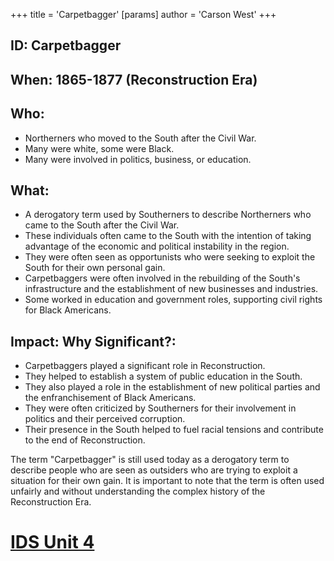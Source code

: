 +++
 title = 'Carpetbagger'
[params]
	author = 'Carson West'
+++
## ID: Carpetbagger

## When:  1865-1877 (Reconstruction Era)

## Who: 
- Northerners who moved to the South after the Civil War. 
- Many were white, some were Black.
- Many were involved in politics, business, or education.

## What: 
- A derogatory term used by Southerners to describe Northerners who came to the South after the Civil War.
-  These individuals often came to the South with the intention of taking advantage of the economic and political instability in the region. 
-  They were often seen as opportunists who were seeking to exploit the South for their own personal gain.
-  Carpetbaggers were often involved in the rebuilding of the South's infrastructure and the establishment of new businesses and industries.
-  Some worked in education and government roles, supporting civil rights for Black Americans.

## Impact: Why Significant?:
- Carpetbaggers played a significant role in Reconstruction.
- They helped to establish a system of public education in the South.
-  They also played a role in the establishment of new political parties and the enfranchisement of Black Americans.
- They were often criticized by Southerners for their involvement in politics and their perceived corruption.
- Their presence in the South helped to fuel racial tensions and contribute to the end of Reconstruction.

The term "Carpetbagger" is still used today as a derogatory term to describe people who are seen as outsiders who are trying to exploit a situation for their own gain.  It is important to note that the term is often used unfairly and without understanding the complex history of the Reconstruction Era. 

# [IDS Unit 4](./../ids-unit-4/)